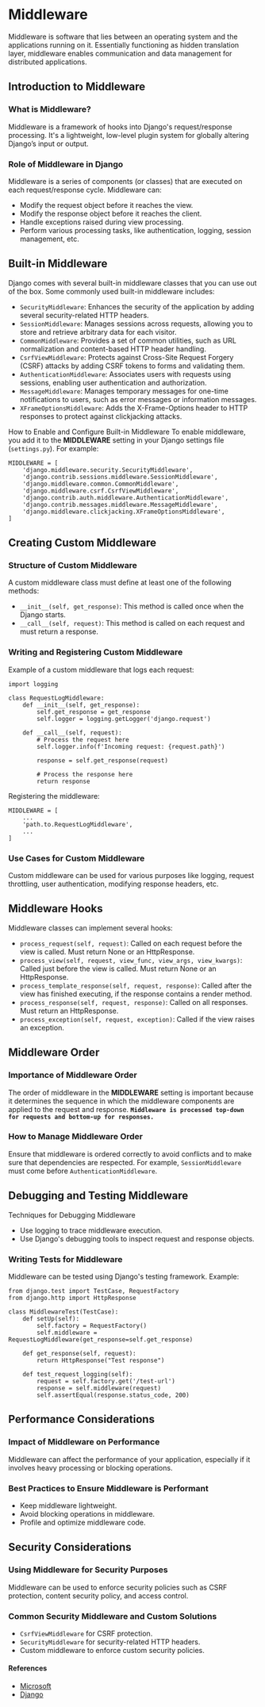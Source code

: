 # Middleware
Middleware is software that lies between an operating system and the applications running on it. Essentially functioning as hidden translation layer, middleware enables communication and data management for distributed applications.

## Introduction to Middleware
### What is Middleware?
Middleware is a framework of hooks into Django's request/response processing. It's a lightweight, low-level plugin system for globally altering Django’s input or output.

### Role of Middleware in Django
Middleware is a series of components (or classes) that are executed on each request/response cycle. Middleware can:

- Modify the request object before it reaches the view.
- Modify the response object before it reaches the client.
- Handle exceptions raised during view processing.
- Perform various processing tasks, like authentication, logging, session management, etc.

## Built-in Middleware
Django comes with several built-in middleware classes that you can use out of the box. Some commonly used built-in middleware includes:

- `SecurityMiddleware`: Enhances the security of the application by adding several security-related HTTP headers.
- `SessionMiddleware`: Manages sessions across requests, allowing you to store and retrieve arbitrary data for each visitor.
- `CommonMiddleware`: Provides a set of common utilities, such as URL normalization and content-based HTTP header handling.
- `CsrfViewMiddleware`: Protects against Cross-Site Request Forgery (CSRF) attacks by adding CSRF tokens to forms and validating them.
- `AuthenticationMiddleware`: Associates users with requests using sessions, enabling user authentication and authorization.
- `MessageMiddleware`: Manages temporary messages for one-time notifications to users, such as error messages or information messages.
- `XFrameOptionsMiddleware`: Adds the X-Frame-Options header to HTTP responses to protect against clickjacking attacks.

How to Enable and Configure Built-in Middleware
To enable middleware, you add it to the **MIDDLEWARE** setting in your Django settings file (`settings.py`). For example:

```
MIDDLEWARE = [
    'django.middleware.security.SecurityMiddleware',
    'django.contrib.sessions.middleware.SessionMiddleware',
    'django.middleware.common.CommonMiddleware',
    'django.middleware.csrf.CsrfViewMiddleware',
    'django.contrib.auth.middleware.AuthenticationMiddleware',
    'django.contrib.messages.middleware.MessageMiddleware',
    'django.middleware.clickjacking.XFrameOptionsMiddleware',
]
```

## Creating Custom Middleware
### Structure of Custom Middleware
A custom middleware class must define at least one of the following methods:

- `__init__(self, get_response)`: This method is called once when the Django starts.
- `__call__(self, request)`: This method is called on each request and must return a response.

### Writing and Registering Custom Middleware
Example of a custom middleware that logs each request:

```
import logging

class RequestLogMiddleware:
    def __init__(self, get_response):
        self.get_response = get_response
        self.logger = logging.getLogger('django.request')

    def __call__(self, request):
        # Process the request here
        self.logger.info(f'Incoming request: {request.path}')
        
        response = self.get_response(request)
        
        # Process the response here
        return response

```

Registering the middleware:
```
MIDDLEWARE = [
    ...
    'path.to.RequestLogMiddleware',
    ...
]
```

### Use Cases for Custom Middleware
Custom middleware can be used for various purposes like logging, request throttling, user authentication, modifying response headers, etc.

## Middleware Hooks
Middleware classes can implement several hooks:

- `process_request(self, request)`: Called on each request before the view is called. Must return None or an HttpResponse.
- `process_view(self, request, view_func, view_args, view_kwargs)`: Called just before the view is called. Must return None or an HttpResponse.
- `process_template_response(self, request, response)`: Called after the view has finished executing, if the response contains a render method.
- `process_response(self, request, response)`: Called on all responses. Must return an HttpResponse.
- `process_exception(self, request, exception)`: Called if the view raises an exception.

## Middleware Order
### Importance of Middleware Order
The order of middleware in the **MIDDLEWARE** setting is important because it determines the sequence in which the middleware components are applied to the request and response. **`Middleware is processed top-down for requests and bottom-up for responses.`**

### How to Manage Middleware Order
Ensure that middleware is ordered correctly to avoid conflicts and to make sure that dependencies are respected. For example, `SessionMiddleware` must come before `AuthenticationMiddleware`.

## Debugging and Testing Middleware
Techniques for Debugging Middleware

- Use logging to trace middleware execution.
- Use Django's debugging tools to inspect request and response objects.

### Writing Tests for Middleware
Middleware can be tested using Django's testing framework. Example:
```
from django.test import TestCase, RequestFactory
from django.http import HttpResponse

class MiddlewareTest(TestCase):
    def setUp(self):
        self.factory = RequestFactory()
        self.middleware = RequestLogMiddleware(get_response=self.get_response)

    def get_response(self, request):
        return HttpResponse("Test response")

    def test_request_logging(self):
        request = self.factory.get('/test-url')
        response = self.middleware(request)
        self.assertEqual(response.status_code, 200)
```

## Performance Considerations
### Impact of Middleware on Performance
Middleware can affect the performance of your application, especially if it involves heavy processing or blocking operations.

### Best Practices to Ensure Middleware is Performant
- Keep middleware lightweight.
- Avoid blocking operations in middleware.
- Profile and optimize middleware code.

## Security Considerations
### Using Middleware for Security Purposes
Middleware can be used to enforce security policies such as CSRF protection, content security policy, and access control.

### Common Security Middleware and Custom Solutions
- `CsrfViewMiddleware` for CSRF protection.
- `SecurityMiddleware` for security-related HTTP headers.
- Custom middleware to enforce custom security policies.

#### References
- [Microsoft](https://azure.microsoft.com/en-us/resources/cloud-computing-dictionary/what-is-middleware)
- [Django](https://docs.djangoproject.com/en/5.0/topics/http/middleware/)
